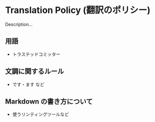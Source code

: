 # Translation Policy (翻訳のポリシー)

Description...

## 用語

- トラステッドコミッター

## 文調に関するルール

- です・ます など

## Markdown の書き方について

- 使うリンティングツールなど
